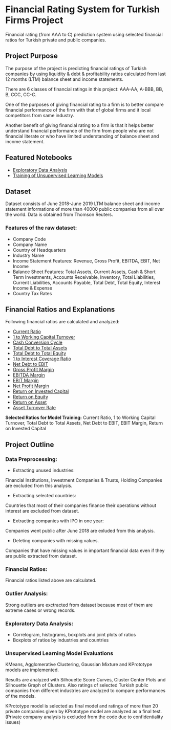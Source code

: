 # Financial Rating System for Turkish Firms Project
Financial rating (from AAA to C) prediction system using selected financial ratios for Turkish private and public companies.

## Project Purpose
The purpose of the project is predicting financial ratings of Turkish companies by using liquidity & debt & profitability ratios calculated from last 12 months (LTM) balance sheet and income statements.

There are 6 classes of financial ratings in this project: AAA-AA, A-BBB, BB, B, CCC, CC-C.

One of the purposes of giving financial rating to a firm is to better compare financial performance of the firm with that of global firms and it local competitors from same industry.

Another benefit of giving financial rating to a firm is that it helps better understand financial performance of the firm from people who are not financial literate or who have limited understanding of balance sheet and income statement.

## Featured Notebooks
* [Exploratory Data Analysis](https://github.com/dorukcanga/Financial-Rating-System-for-Turkish-Firms/blob/master/Data_Cleansing_and_Exploratory_Analysis.ipynb)
* [Training of Unsupervised Learning Models](https://github.com/dorukcanga/Financial-Rating-System-for-Turkish-Firms/blob/master/Clustering_Model_Training.ipynb)

## Dataset
Dataset consists of June 2018-June 2019 LTM balance sheet and income statement informations of more than 40000 public companies from all over the world. Data is obtained from Thomson Reuters.

### Features of the raw dataset:
* Company Code
* Company Name
* Country of Headquarters
* Industry Name
* Income Statement Features: Revenue, Gross Profit, EBITDA, EBIT, Net Income
* Balance Sheet Features: Total Assets, Current Assets, Cash & Short Term Investments, Accounts Receivable, Inventory, Total Liabilities, Current Liabilities, Accounts Payable, Total Debt, Total Equity, Interest Income & Expense
* Country Tax Rates

## Financial Ratios and Explanations
Following financial ratios are calculated and analyzed:
* [Current Ratio](https://www.investopedia.com/terms/c/currentratio.asp)
* [1 to Working Capital Turnover](https://www.investopedia.com/terms/w/workingcapitalturnover.asp)
* [Cash Conversion Cycle](https://www.investopedia.com/terms/c/cashconversioncycle.asp)
* [Total Debt to Total Assets](https://www.investopedia.com/terms/t/totaldebttototalassets.asp)
* [Total Debt to Total Equity](https://www.investopedia.com/terms/d/debtequityratio.asp)
* [1 to Interest Coverage Ratio](https://www.investopedia.com/terms/i/interestcoverageratio.asp)
* [Net Debt to EBIT](https://www.investopedia.com/terms/n/net-debt-to-ebitda-ratio.asp)
* [Gross Profit Margin](https://www.investopedia.com/terms/g/gross_profit_margin.asp)
* [EBITDA Margin](https://www.investopedia.com/terms/e/ebitda-margin.asp)
* [EBIT Margin](https://www.investopedia.com/terms/o/operatingmargin.asp)
* [Net Profit Margin](https://www.investopedia.com/terms/n/net_margin.asp)
* [Return on Invested Capital](https://www.investopedia.com/terms/r/returnoninvestmentcapital.asp)
* [Return on Equity](https://www.investopedia.com/terms/r/returnonequity.asp)
* [Return on Asset](https://www.investopedia.com/terms/r/returnonassets.asp)
* [Asset Turnover Rate](https://www.investopedia.com/terms/a/assetturnover.asp)

**Selected Ratios for Model Training:** Current Ratio, 1 to Working Capital Turnover, Total Debt to Total Assets, Net Debt to EBIT, EBIT Margin, Return on Invested Capital

## Project Outline
### Data Preprocessing:
* Extracting unused industries:

Financial Institutions, Investment Companies & Trusts, Holding Companies are excluded from this analysis.

* Extracting selected countries:

Countries that most of their companies finance their operations without interest are excluded from dataset.

* Extracting companies with IPO in one year:

Companies went public after June 2018 are exluded from this analysis.

* Deleting companies with missing values.

Companies that have missing values in important financial data even if they are public extracted from dataset.

### Financial Ratios:

Financial ratios listed above are calculated.

### Outlier Analysis:

Strong outliers are exctracted from dataset because most of them are extreme cases or wrong records.

### Exploratory Data Analysis:

* Correlogram, histograms, boxplots and joint plots of ratios
* Boxplots of ratios by industries and countries

### Unsupervised Learning Model Evaluations

KMeans, Agglomerative Clustering, Gaussian Mixture and KPrototype models are implemented.

Results are analyzed with Silhouette Score Curves, Cluster Center Plots and Silhouette Graph of Clusters. Also ratings of selected Turkish public companies from different industries are analyzed to compare performances of the models.

KPrototype model is selected as final model and ratings of more than 20 private companies given by KPrototype model are analyzed as a final test. (Private company analysis is excluded from the code due to confidentiality issues)









